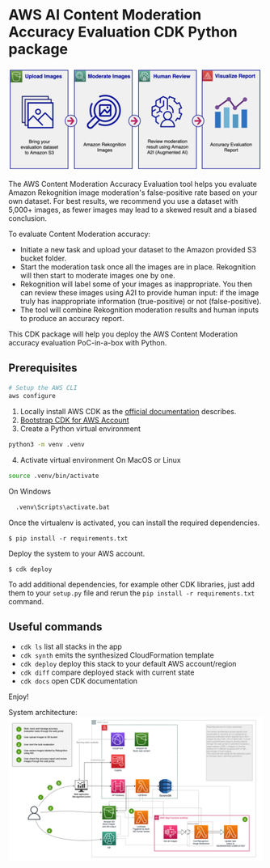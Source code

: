 # AWS AI Content Moderation Accuracy Evaluation CDK Python package

![workflow digram](static/flow_diagram.png)

The AWS Content Moderation Accuracy Evaluation tool helps you evaluate Amazon Rekognition image moderation's false-positive rate based on your own dataset. For best results, we recommend you use a dataset with 5,000+ images, as fewer images may lead to a skewed result and a biased conclusion.

To evaluate Content Moderation accuracy:

* Initiate a new task and upload your dataset to the Amazon provided S3 bucket folder.
* Start the moderation task once all the images are in place. Rekognition will then start to moderate images one by one.
* Rekognition will label some of your images as inappropriate. You then can review these images using A2I to provide human input: if the image truly has inappropriate information (true-positive) or not (false-positive).
* The tool will combine Rekognition moderation results and human inputs to produce an accuracy report.

This CDK package will help you deploy the AWS Content Moderation accuracy evaluation PoC-in-a-box with Python.

## Prerequisites

```sh
# Setup the AWS CLI
aws configure                                                                     
 ```                                                                                  

1. Locally install AWS CDK as the [official documentation](https://docs.aws.amazon.com/cdk/latest/guide/getting_started.html) describes.
2. [Bootstrap CDK for AWS Account](https://github.com/aws/aws-cdk/blob/master/design/cdk-bootstrap.md) 
3. Create a Python virtual environment
  ```sh
  python3 -m venv .venv                                      
  ```

4. Activate virtual environment
  On MacOS or Linux
  ```sh
  source .venv/bin/activate                                       
  ```
  On Windows
  ```sh
    .venv\Scripts\activate.bat                                        
```

Once the virtualenv is activated, you can install the required dependencies.

```
$ pip install -r requirements.txt
```

Deploy the system to your AWS account.
```
$ cdk deploy
```

To add additional dependencies, for example other CDK libraries, just add
them to your `setup.py` file and rerun the `pip install -r requirements.txt`
command.

## Useful commands

 * `cdk ls`          list all stacks in the app
 * `cdk synth`       emits the synthesized CloudFormation template
 * `cdk deploy`      deploy this stack to your default AWS account/region
 * `cdk diff`        compare deployed stack with current state
 * `cdk docs`        open CDK documentation

Enjoy!

System architecture:
![workflow digram](static/cm-accuray-eval-architecture.png)
